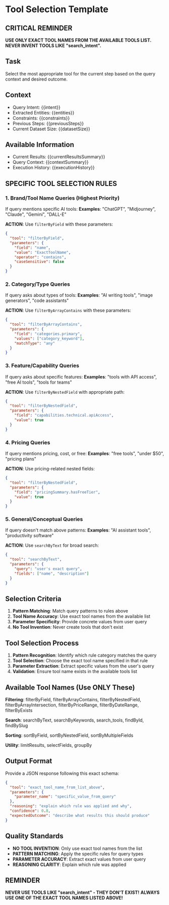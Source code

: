 # Tool Selection Template

## CRITICAL REMINDER
**USE ONLY EXACT TOOL NAMES FROM THE AVAILABLE TOOLS LIST. NEVER INVENT TOOLS LIKE "search_intent".**

## Task
Select the most appropriate tool for the current step based on the query context and desired outcome.

## Context
- Query Intent: {{intent}}
- Extracted Entities: {{entities}}
- Constraints: {{constraints}}
- Previous Steps: {{previousSteps}}
- Current Dataset Size: {{datasetSize}}

## Available Information
- Current Results: {{currentResultsSummary}}
- Query Context: {{contextSummary}}
- Execution History: {{executionHistory}}

## SPECIFIC TOOL SELECTION RULES

### 1. Brand/Tool Name Queries (Highest Priority)
If query mentions specific AI tools:
**Examples**: "ChatGPT", "Midjourney", "Claude", "Gemini", "DALL-E"

**ACTION**: Use `filterByField` with these parameters:
```json
{
  "tool": "filterByField",
  "parameters": {
    "field": "name",
    "value": "ExactToolName",
    "operator": "contains",
    "caseSensitive": false
  }
}
```

### 2. Category/Type Queries
If query asks about types of tools:
**Examples**: "AI writing tools", "image generators", "code assistants"

**ACTION**: Use `filterByArrayContains` with these parameters:
```json
{
  "tool": "filterByArrayContains",
  "parameters": {
    "field": "categories.primary",
    "values": ["category_keyword"],
    "matchType": "any"
  }
}
```

### 3. Feature/Capability Queries
If query asks about specific features:
**Examples**: "tools with API access", "free AI tools", "tools for teams"

**ACTION**: Use `filterByNestedField` with appropriate path:
```json
{
  "tool": "filterByNestedField",
  "parameters": {
    "field": "capabilities.technical.apiAccess",
    "value": true
  }
}
```

### 4. Pricing Queries
If query mentions pricing, cost, or free:
**Examples**: "free tools", "under $50", "pricing plans"

**ACTION**: Use pricing-related nested fields:
```json
{
  "tool": "filterByNestedField",
  "parameters": {
    "field": "pricingSummary.hasFreeTier",
    "value": true
  }
}
```

### 5. General/Conceptual Queries
If query doesn't match above patterns:
**Examples**: "AI assistant tools", "productivity software"

**ACTION**: Use `searchByText` for broad search:
```json
{
  "tool": "searchByText",
  "parameters": {
    "query": "user's exact query",
    "fields": ["name", "description"]
  }
}
```

## Selection Criteria

1. **Pattern Matching**: Match query patterns to rules above
2. **Tool Name Accuracy**: Use exact tool names from the available list
3. **Parameter Specificity**: Provide concrete values from user query
4. **No Tool Invention**: Never create tools that don't exist

## Tool Selection Process

1. **Pattern Recognition**: Identify which rule category matches the query
2. **Tool Selection**: Choose the exact tool name specified in that rule
3. **Parameter Extraction**: Extract specific values from the user's query
4. **Validation**: Ensure tool name exists in the available tools list

## Available Tool Names (Use ONLY These)
**Filtering**: filterByField, filterByArrayContains, filterByNestedField, filterByArrayIntersection, filterByPriceRange, filterByDateRange, filterByExists

**Search**: searchByText, searchByKeywords, search_tools, findById, findBySlug

**Sorting**: sortByField, sortByNestedField, sortByMultipleFields

**Utility**: limitResults, selectFields, groupBy

## Output Format
Provide a JSON response following this exact schema:
```json
{
  "tool": "exact_tool_name_from_list_above",
  "parameters": {
    "parameter_name": "specific_value_from_query"
  },
  "reasoning": "explain which rule was applied and why",
  "confidence": 0.8,
  "expectedOutcome": "describe what results this should produce"
}
```

## Quality Standards
- **NO TOOL INVENTION**: Only use exact tool names from the list
- **PATTERN MATCHING**: Apply the specific rules for query types
- **PARAMETER ACCURACY**: Extract exact values from user query
- **REASONING CLARITY**: Explain which rule was applied

## REMINDER
**NEVER USE TOOLS LIKE "search_intent" - THEY DON'T EXIST!**
**ALWAYS USE ONE OF THE EXACT TOOL NAMES LISTED ABOVE!**